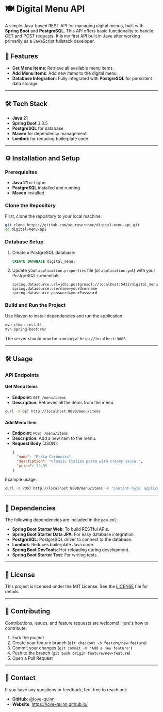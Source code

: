 # 🍽️ Digital Menu API

A simple Java-based REST API for managing digital menus, built with **Spring Boot** and **PostgreSQL**. This API offers basic functionality to handle GET and POST requests. It is my first API built in Java after working primarily as a JavaScript fullstack developer.

## 🌟 Features
- **Get Menu Items**: Retrieve all available menu items.
- **Add Menu Items**: Add new items to the digital menu.
- **Database Integration**: Fully integrated with **PostgreSQL** for persistent data storage.

---

## 🛠️ Tech Stack

- **Java** 21
- **Spring Boot** 3.3.5
- **PostgreSQL** for database
- **Maven** for dependency management
- **Lombok** for reducing boilerplate code

---

## ⚙️ Installation and Setup

### Prerequisites
- **Java 21** or higher
- **PostgreSQL** installed and running
- **Maven** installed

### Clone the Repository
First, clone the repository to your local machine:
```bash
git clone https://github.com/yourusername/digital-menu-api.git
cd digital-menu-api
```

### Database Setup
1. Create a PostgreSQL database:
   ```sql
   CREATE DATABASE digital_menu;
   ```
2. Update your `application.properties` file (or `application.yml`) with your PostgreSQL credentials:
   ```properties
   spring.datasource.url=jdbc:postgresql://localhost:5432/digital_menu
   spring.datasource.username=yourUsername
   spring.datasource.password=yourPassword
   ```

### Build and Run the Project
Use Maven to install dependencies and run the application:
```bash
mvn clean install
mvn spring-boot:run
```

The server should now be running at `http://localhost:8080`.

---

## 🛠️ Usage

### API Endpoints

#### Get Menu Items
- **Endpoint**: `GET /menu/items`
- **Description**: Retrieves all the items from the menu.

```bash
curl -X GET http://localhost:8080/menu/items
```

#### Add Menu Item
- **Endpoint**: `POST /menu/items`
- **Description**: Add a new item to the menu.
- **Request Body** (JSON):
  ```json
  {
    "name": "Pasta Carbonara",
    "description": "Classic Italian pasta with creamy sauce.",
    "price": 12.99
  }
  ```

Example usage:
```bash
curl -X POST http://localhost:8080/menu/items -H "Content-Type: application/json" -d '{"name":"Pasta Carbonara", "description":"Classic Italian pasta with creamy sauce", "price":12.99}'
```

---

## 🧰 Dependencies

The following dependencies are included in the `pom.xml`:

- **Spring Boot Starter Web**: To build RESTful APIs.
- **Spring Boot Starter Data JPA**: For easy database integration.
- **PostgreSQL**: PostgreSQL driver to connect to the database.
- **Lombok**: Reduces boilerplate Java code.
- **Spring Boot DevTools**: Hot-reloading during development.
- **Spring Boot Starter Test**: For writing tests.

---

## 📝 License

This project is licensed under the MIT License. See the [LICENSE](LICENSE) file for details.

---

## 🤝 Contributing

Contributions, issues, and feature requests are welcome! Here's how to contribute:

1. Fork the project
2. Create your feature branch (`git checkout -b feature/new-feature`)
3. Commit your changes (`git commit -m 'Add a new feature'`)
4. Push to the branch (`git push origin feature/new-feature`)
5. Open a Pull Request

---

## 📧 Contact

If you have any questions or feedback, feel free to reach out:

- **GitHub**: [@love-quinn](https://github.com/love-quinn)
- **Website**: https://love-quinn.github.io/
